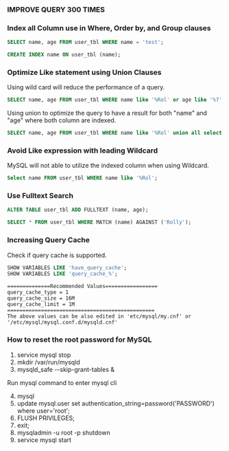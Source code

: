 ### IMPROVE QUERY 300 TIMES

### Index all Column use in Where, Order by, and Group clauses
```sql
SELECT name, age FROM user_tbl WHERE name = 'test';

CREATE INDEX name ON user_tbl (name);
```
### Optimize Like statement using Union Clauses
Using wild card will reduce the performance of a query.
```sql
SELECT name, age FROM user_tbl WHERE name like '%Rol' or age like '%7'
```
Using union to optimize the query to have a result for both "name" and "age" where both column are indexed.
```sql
SELECT name, age FROM user_tbl WHERE name like '%Rol' union all select FROM user_tbl WHERE age like '%7';

```
### Avoid Like expression with leading Wildcard

MySQL will not able to utilize the indexed column when using Wildcard.
```sql
Select name FROM user_tbl WHERE name like '%Rol';
```
### Use Fulltext Search
```sql
ALTER TABLE user_tbl ADD FULLTEXT (name, age);

SELECT * FROM user_tbl WHERE MATCH (name) AGAINST ('Rolly');
```
### Increasing Query Cache 

Check if query cache is supported.
```sql
SHOW VARIABLES LIKE 'have_query_cache'; 
SHOW VARIABLES LIKE 'query_cache_%';
```
```
==============Recommended Values=================
query_cache_type = 1   
query_cache_size = 16M
query_cache_limit = 1M
================================================
The above values can be also edited in 'etc/mysql/my.cnf' or '/etc/mysql/mysql.conf.d/mysqld.cnf'
```


### How to reset the root password for MySQL

1. service mysql stop
2. mkdir /var/run/mysqld
3. mysqld_safe --skip-grant-tables &

Run mysql command to enter mysql cli

4. mysql
5. update mysql.user set authentication_string=password('PASSWORD') where user='root';
6. FLUSH PRIVILEGES;
7. exit;
8. mysqladmin -u root -p shutdown
9. service mysql start
